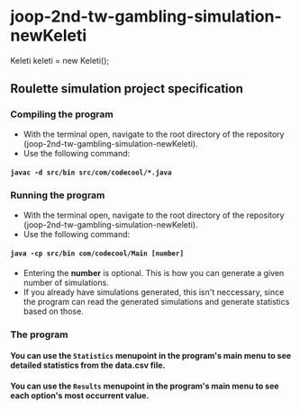 # joop-2nd-tw-gambling-simulation-newKeleti
Keleti keleti = new Keleti();

## Roulette simulation project specification

### Compiling the program

* With the terminal open, navigate to the root directory of the repository (joop-2nd-tw-gambling-simulation-newKeleti).
* Use the following command:

#### `javac -d src/bin src/com/codecool/*.java`

### Running the program

* With the terminal open, navigate to the root directory of the repository (joop-2nd-tw-gambling-simulation-newKeleti).
* Use the following command:

#### `java -cp src/bin com/codecool/Main [number]`

* Entering the **number** is optional. This is how you can generate a given number of simulations.
* If you already have simulations generated, this isn't neccessary, since the program can read the generated
simulations and generate statistics based on those.


### The program

#### You can use the `Statistics` menupoint in the program's main menu to see detailed statistics from the data.csv file.

#### You can use the `Results` menupoint in the program's main menu to see each option's most occurrent value.